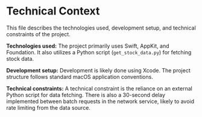 # Technical Context

This file describes the technologies used, development setup, and technical constraints of the project.

**Technologies used:**
The project primarily uses Swift, AppKit, and Foundation. It also utilizes a Python script (`get_stock_data.py`) for fetching stock data.

**Development setup:**
Development is likely done using Xcode. The project structure follows standard macOS application conventions.

**Technical constraints:**
A technical constraint is the reliance on an external Python script for data fetching. There is also a 30-second delay implemented between batch requests in the network service, likely to avoid rate limiting from the data source.